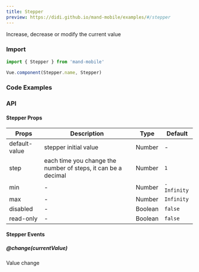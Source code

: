 ```yaml
---
title: Stepper
preview: https://didi.github.io/mand-mobile/examples/#/stepper
---
```


Increase, decrease or modify the current value

### Import

```javascript
import { Stepper } from 'mand-mobile'

Vue.component(Stepper.name, Stepper)
```

### Code Examples
<!-- DEMO -->

### API

#### Stepper Props
|Props | Description | Type | Default |
|---------|------|--------|----|
|default-value |stepper initial value| Number|-|
|step|each time you change the number of steps, it can be a decimal|Number|`1`|
|min|-|Number|`-Infinity`|
|max|-|Number|`Infinity`|
|disabled|-| Boolean|`false`|
|read-only|-| Boolean|`false`|

#### Stepper Events

##### @change(currentValue)
Value change
